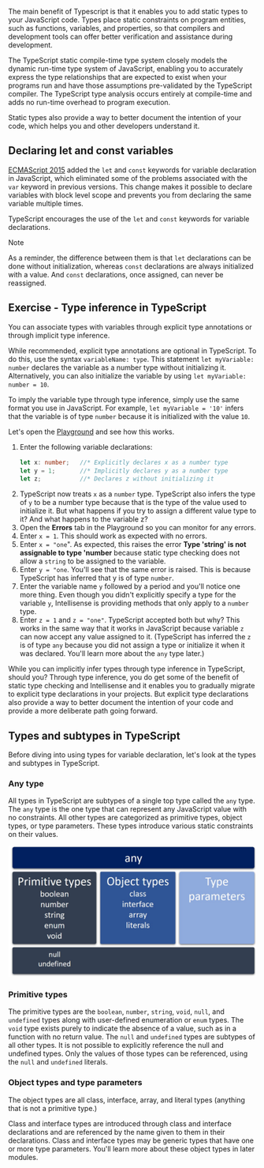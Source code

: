 The main benefit of Typescript is that it enables you to add static types to your JavaScript code. Types place static constraints on program entities, such as functions, variables, and properties, so that compilers and development tools can offer better verification and assistance during development.

The TypeScript static compile-time type system closely models the dynamic run-time type system of JavaScript, enabling you  to accurately express the type relationships that are expected to exist when your programs run and have those assumptions pre-validated by the TypeScript compiler. The TypeScript type analysis occurs entirely at compile-time and adds no run-time overhead to program execution.

Static types also provide a way to better document the intention of your code, which helps you and other developers understand it.

## Declaring let and const variables

[ECMAScript 2015](https://www.ecma-international.org/ecma-262/6.0/) added the `let` and `const` keywords for variable declaration in JavaScript, which eliminated some of the problems associated with the `var` keyword in previous versions. This change makes it possible to declare variables with block level scope and prevents you from declaring the same variable multiple times.

TypeScript encourages the use of the `let` and `const` keywords for variable declarations.

> [!NOTE]
> As a reminder, the difference between them is that `let` declarations can be done without initialization, whereas `const` declarations are always initialized with a value. And `const` declarations, once assigned, can never be reassigned.

## Exercise - Type inference in TypeScript

You can associate types with variables through explicit type annotations or through implicit type inference.

While recommended, explicit type annotations are optional in TypeScript. To do this, use the syntax `variableName: type`. This statement `let myVariable: number` declares the variable as a number type without initializing it. Alternatively, you can also initialize the variable by using  `let myVariable: number = 10`.

To imply the variable type through type inference, simply use the same format you use in JavaScript. For example, `let myVariable = '10'`  infers that the variable is of type `number` because it is initialized with the value `10`.

Let's open the [Playground](https://www.typescriptlang.org/play) and see how this works.

1. Enter the following variable declarations:
    ```typescript
    let x: number;   //* Explicitly declares x as a number type
    let y = 1;       //* Implicitly declares y as a number type
    let z;           //* Declares z without initializing it
    ```
2. TypeScript now treats `x` as a `number` type. TypeScript also infers the type of `y` to be a number type because that is the type of the value used to initialize it. But what happens if you try to assign a different value type to it? And what happens to the variable z?
1. Open the **Errors** tab in the Playground so you can monitor for any errors.
1. Enter `x = 1`. This should work as expected with no errors.
1. Enter `x = "one`". As expected, this raises the error **Type 'string' is not assignable to type 'number** because static type checking does not allow a `string` to be assigned to the variable.
1. Enter `y = "one`. You'll see that the same error is raised. This is because TypeScript has inferred that y is of type `number`.
1. Enter the variable name `y` followed by a period and you'll notice one more thing. Even though you didn't explicitly specify a type for the variable `y`, Intellisense is providing methods that only apply to a `number` type.
1. Enter `z = 1` and `z = "one"`. TypeScript accepted both but why? This works in the same way that it works in JavaScript because variable `z` can now accept any value assigned to it. (TypeScript has inferred the `z` is of type `any` because you did not assign a type or initialize it when it was declared. You'll learn more about the `any` type later.)

While you can implicitly infer types through type inference in TypeScript, should you? Through type inference, you do get some of the benefit of static type checking and Intellisense and it enables you to gradually migrate to explicit type declarations in your projects. But explicit type declarations also provide a way to better document the intention of your code and provide a more deliberate path going forward.

## Types and subtypes in TypeScript

Before diving into using types for variable declaration, let's look at the types and subtypes in TypeScript.

### Any type

All types in TypeScript are subtypes of a single top type called the `any` type. The `any` type is the one type that can represent any JavaScript value with no constraints. All other types are categorized as primitive types, object types, or type parameters. These types introduce various static constraints on their values.

![The TypeScript type hierarchy, with any s the top type, and primitive types (boolean, number, string, enum, void), object types (class, interface, array, and literals), and type parameters as subtypes. The primitive types null and undefined are subtypes of all other types.](../media/m02_types.jpg)

### Primitive types

The primitive types are the `boolean`, `number`, `string`, `void`, `null`, and `undefined` types along with user-defined enumeration or `enum` types. The `void` type exists purely to indicate the absence of a value, such as in a function with no return value. The `null` and `undefined` types are subtypes of all other types. It is not possible to explicitly reference the null and undefined types. Only the values of those types can be referenced, using the `null` and `undefined` literals.

### Object types and type parameters

The object types are all class, interface, array, and literal types (anything that is not a primitive type.)

Class and interface types are introduced through class and interface declarations and are referenced by the name given to them in their declarations. Class and interface types may be generic types that have one or more type parameters. You'll learn more about these object types in later modules.
